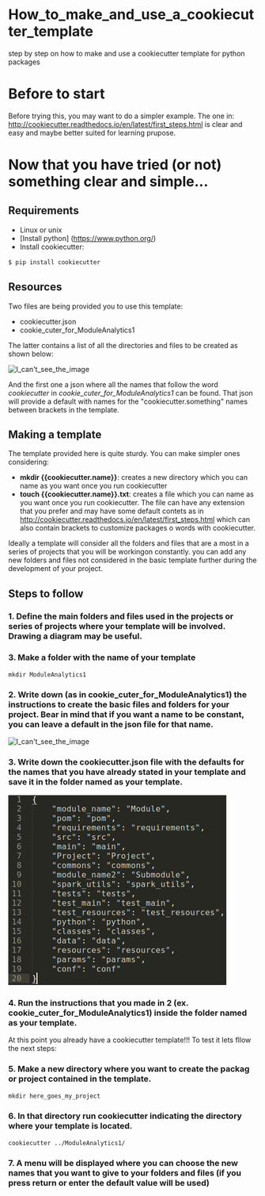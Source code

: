 # How_to_make_and_use_a_cookiecutter_template
step by step on how to make and use a cookiecutter template for python packages

# Before to start

Before trying this, you may want to do a simpler example. The one in: http://cookiecutter.readthedocs.io/en/latest/first_steps.html
is clear and easy and maybe better suited for learning prupose. 

# Now that you have tried (or not) something clear and simple...

## Requirements
* Linux or unix
* [Install python] (https://www.python.org/)
* Install cookiecutter: 
```python
$ pip install cookiecutter
```
## Resources
Two files are being provided you to use this template:
* cookiecutter.json
* cookie_cuter_for_ModuleAnalytics1

The latter contains a list of all the directories and files to be created as shown below:

![I_can't_see_the_image](commands_to_run.png)

And the first one a json where all the names that follow the word *cookiecutter* in *cookie_cuter_for_ModuleAnalytics1* can be found. That json will provide a default with names for the "cookiecutter.something" names between brackets in the template.

## Making a template

The template provided here is quite sturdy. You can make simpler ones considering:
* **mkdir {{cookiecutter.name}}**: creates a new directory which you can name as you want once you run cookiecutter
* **touch {{cookiecutter.name}}.txt**: creates a file which you can name as you want once you run cookiecutter. The file can have any extension that you prefer and may have some default contets as in http://cookiecutter.readthedocs.io/en/latest/first_steps.html which can also contain brackets to customize packages o words with cookiecutter.

Ideally a template will consider all the folders and files that are a most in a series of projects that you will be workingon constantly. you can add any new folders and files not considered in the basic template further during the development of your project.

## Steps to follow

### 1. Define the main folders and files used in the projects or series of projects where your template will be involved. Drawing a diagram may be useful.
### 3. Make a folder with the name of your template
```
mkdir ModuleAnalytics1
```
### 2. Write down (as in cookie_cuter_for_ModuleAnalytics1) the instructions to create the basic files and folders for your project. Bear in mind that if you want a name to be constant, you can leave a default in the json file for that name.
![I_can't_see_the_image](commands_to_run.png)
### 3. Write down the cookiecutter.json file with the defaults for the names that you have already stated in your template and save it in the folder named as your template.  
![I_can't_see_the_image](json_names.png)
### 4. Run the instructions that you made in 2 (ex. cookie_cuter_for_ModuleAnalytics1) inside the folder named as your template.
At this point you already have a cookiecutter template!!! To test it lets fllow the next steps:
### 5. Make a new directory where you want to create the packag or project contained in the template.
```
mkdir here_goes_my_project
```
### 6. In that directory run cookiecutter indicating the directory where your template is located.

```
cookiecutter ../ModuleAnalytics1/
```
### 7. A menu will be displayed where you can choose the new names that you want to give to your folders and files (if you press return or enter the default value will be used) 
